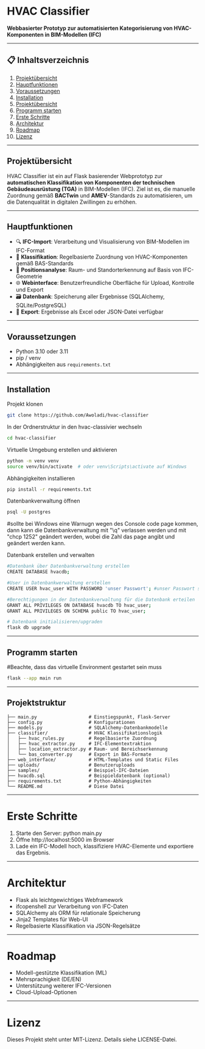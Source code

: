# HVAC Classifier

**Webbasierter Prototyp zur automatisierten Kategorisierung von HVAC-Komponenten in BIM-Modellen (IFC)**

---

## 📋 Inhaltsverzeichnis

1. [Projektübersicht](#projektübersicht)
2. [Hauptfunktionen](#hauptfunktionen)
3. [Voraussetzungen](#voraussetzungen)
4. [Installation](#installation)
5. [Projektübersicht](#projektübersicht)
6. [Programm starten](#programm-starten)
7. [Erste Schritte](#erste-schritte)
8. [Architektur](#architektur)
9. [Roadmap](#roadmap)
10. [Lizenz](#lizenz)

---

## Projektübersicht

HVAC Classifier ist ein auf Flask basierender Webprototyp zur **automatischen Klassifikation von Komponenten der technischen Gebäudeausrüstung (TGA)** in BIM-Modellen (IFC). Ziel ist es, die manuelle Zuordnung gemäß **BACTwin** und **AMEV**-Standards zu automatisieren, um die Datenqualität in digitalen Zwillingen zu erhöhen.

---

## Hauptfunktionen

- 🔍 **IFC-Import**: Verarbeitung und Visualisierung von BIM-Modellen im IFC-Format
- 🧠 **Klassifikation**: Regelbasierte Zuordnung von HVAC-Komponenten gemäß BAS-Standards
- 📌 **Positionsanalyse**: Raum- und Standorterkennung auf Basis von IFC-Geometrie
- 🌐 **Webinterface**: Benutzerfreundliche Oberfläche für Upload, Kontrolle und Export
- 🗃️ **Datenbank**: Speicherung aller Ergebnisse (SQLAlchemy, SQLite/PostgreSQL)
- 🧾 **Export**: Ergebnisse als Excel oder JSON-Datei verfügbar

---

## Voraussetzungen

- Python 3.10 oder 3.11
- pip / venv
- Abhängigkeiten aus `requirements.txt`

---

## Installation


Projekt klonen
```bash
git clone https://github.com/Awoladi/hvac-classifier
```
In der Ordnerstruktur in den hvac-classivier wechseln
```bash
cd hvac-classifier
```
Virtuelle Umgebung erstellen und aktivieren
```bash
python -m venv venv
source venv/bin/activate  # oder venv\Scripts\activate auf Windows
```
Abhängigkeiten installieren
```bash
pip install -r requirements.txt
```
Datenbankverwaltung öffnen
```bash
psql -U postgres
```
#sollte bei Windows eine Warnugn wegen des Console code page kommen, dann kann die Datenbankverwaltung mit "\q" verlassen werden und mit "chcp 1252" geändert werden, wobei die Zahl das page angibt und geändert werden kann.

Datenbank erstellen und verwalten
```bash
#Datenbank über Datenbankverwaltung erstellen
CREATE DATABASE hvacdb;

#User in Datenbankwerwaltung erstellen
CREATE USER hvac_user WITH PASSWORD 'unser Passwort'; #unser Passwort sollte 'M31052003w' sein

#Berechtigungen in der Datenbankverwaltung für die Datenbank erteilen 
GRANT ALL PRIVILEGES ON DATABASE hvacdb TO hvac_user;
GRANT ALL PRIVILEGES ON SCHEMA public TO hvac_user;
```
```bash
# Datenbank initialisieren/upgraden
flask db upgrade
```
---

## Programm starten
#Beachte, dass das virtuelle Environment gestartet sein muss
```bash
flask --app main run
```
---

## Projektstruktur

```text
├── main.py                   # Einstiegspunkt, Flask-Server  
├── config.py                 # Konfigurationen  
├── models.py                 # SQLAlchemy-Datenbankmodelle  
├── classifier/               # HVAC Klassifikationslogik  
│   ├── hvac_rules.py         # Regelbasierte Zuordnung  
│   ├── hvac_extractor.py     # IFC-Elementextraktion  
│   ├── location_extractor.py # Raum- und Bereichserkennung  
│   └── bas_converter.py      # Export in BAS-Formate  
├── web_interface/            # HTML-Templates und Static Files  
├── uploads/                  # Benutzeruploads  
├── samples/                  # Beispiel-IFC-Dateien  
├── hvacdb.sql                # Beispieldatenbank (optional)  
├── requirements.txt          # Python-Abhängigkeiten  
└── README.md                 # Diese Datei  
```

---

# Erste Schritte
1. Starte den Server:
   python main.py
2. Öffne http://localhost:5000 im Browser
3. Lade ein IFC-Modell hoch, klassifiziere HVAC-Elemente und exportiere das Ergebnis.

---

# Architektur
- Flask als leichtgewichtiges Webframework
- ifcopenshell zur Verarbeitung von IFC-Daten
- SQLAlchemy als ORM für relationale Speicherung
- Jinja2 Templates für Web-UI
- Regelbasierte Klassifikation via JSON-Regelsätze

---

# Roadmap
 - Modell-gestützte Klassifikation (ML)
 - Mehrsprachigkeit (DE/EN)
 - Unterstützung weiterer IFC-Versionen
 - Cloud-Upload-Optionen

---

# Lizenz 
Dieses Projekt steht unter MIT-Lizenz. Details siehe LICENSE-Datei.
